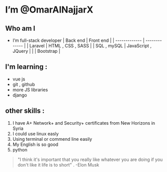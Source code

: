 # I’m @OmarAlNajjarX

## Who am I
- I’m full-stack developer 
	| Back end  		| Front end				  |
	| ------------- | -------------			|
	| Laravel				| HTML , CSS , SASS |
	|  SQL , mySQL  				| JavaScript , JQuery  |
	|   				 		| Bootstrap					|

## I'm learning :
- 	vue js 
- 	git , github
- 	more JS libraries
- 	django

## other skills :
1. I have A+ Network+ and Security+ certificates from New Horizons in Syria 
2. I could use linux easly 
3. Using terminal or commend line easily 
4. My English is so good
5. python

> "I think it's important that you really like whatever you are doing if you don't like it life is to short" . -Elon Musk
